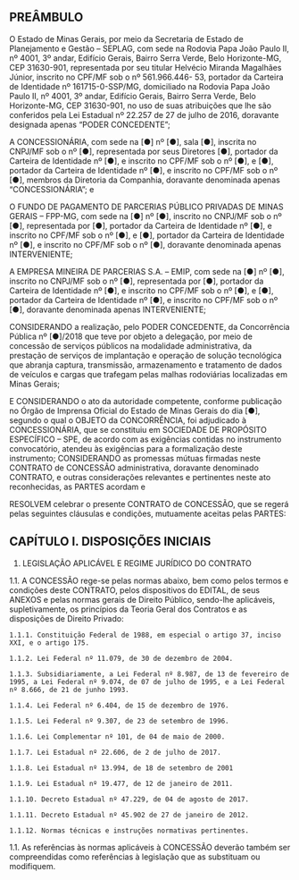 ## PREÂMBULO

O Estado de Minas Gerais, por meio da Secretaria de Estado de Planejamento e Gestão – SEPLAG, com sede na Rodovia Papa João Paulo II, nº 4001, 3º andar, Edifício Gerais, Bairro Serra Verde, Belo Horizonte-MG, CEP 31630-901, representada por seu titular Helvécio Miranda Magalhães Júnior, inscrito no CPF/MF sob o nº 561.966.446- 53, portador da Carteira de Identidade nº 161715-0-SSP/MG, domiciliado na Rodovia Papa João Paulo II, nº 4001, 3º andar, Edifício Gerais, Bairro Serra Verde, Belo Horizonte-MG, CEP 31630-901, no uso de suas atribuições que lhe são conferidos pela Lei Estadual nº 22.257 de 27 de julho de 2016, doravante designada apenas “PODER CONCEDENTE”;

A CONCESSIONÁRIA, com sede na [●] nº [●], sala [●], inscrita no CNPJ/MF sob o nº [●], representada por seus Diretores [●], portador da Carteira de Identidade nº [●], e inscrito no CPF/MF sob o nº [●], e [●], portador da Carteira de Identidade nº [●], e inscrito no CPF/MF sob o nº [●], membros da Diretoria da Companhia, doravante denominada apenas “CONCESSIONÁRIA”; e

O FUNDO DE PAGAMENTO DE PARCERIAS PÚBLICO PRIVADAS DE MINAS GERAIS – FPP-MG, com sede na [●] nº [●], inscrito no CNPJ/MF sob o nº [●], representada por [●], portador da Carteira de Identidade nº [●], e inscrito no CPF/MF sob o nº [●], e [●], portador da Carteira de Identidade nº [●], e inscrito no CPF/MF sob o nº [●], doravante denominada apenas INTERVENIENTE;

A EMPRESA MINEIRA DE PARCERIAS S.A. – EMIP, com sede na [●] nº [●], inscrito no CNPJ/MF sob o nº [●], representada por [●], portador da Carteira de Identidade nº [●], e inscrito no CPF/MF sob o nº [●], e [●], portador da Carteira de Identidade nº [●], e inscrito no CPF/MF sob o nº [●], doravante denominada apenas INTERVENIENTE;

CONSIDERANDO a realização, pelo PODER CONCEDENTE, da Concorrência Pública nº [●]/2018 que teve por objeto a delegação, por meio de concessão de serviços públicos na modalidade administrativa, da prestação de serviços de implantação e operação de solução tecnológica que abranja captura, transmissão, armazenamento e tratamento de dados de veículos e cargas que trafegam pelas malhas rodoviárias localizadas em Minas Gerais;

E CONSIDERANDO o ato da autoridade competente, conforme publicação no Órgão de Imprensa Oficial do Estado de Minas Gerais do dia [●], segundo o qual o OBJETO da CONCORRÊNCIA, foi adjudicado à CONCESSIONÁRIA, que se constituiu em SOCIEDADE DE PROPÓSITO ESPECÍFICO – SPE, de acordo com as exigências contidas no instrumento convocatório, atendeu às exigências para a formalização deste instrumento;
CONSIDERANDO as promessas mútuas firmadas neste CONTRATO de CONCESSÃO administrativa, doravante denominado CONTRATO, e outras considerações relevantes e pertinentes neste ato reconhecidas, as PARTES acordam e

RESOLVEM celebrar o presente CONTRATO de CONCESSÃO, que se regerá pelas seguintes cláusulas e condições, mutuamente aceitas pelas PARTES:

## CAPÍTULO I. DISPOSIÇÕES INICIAIS

1. LEGISLAÇÃO APLICÁVEL E REGIME JURÍDICO DO CONTRATO

  1.1. A CONCESSÃO rege-se pelas normas abaixo, bem como pelos termos e condições deste CONTRATO, pelos dispositivos do EDITAL, de seus ANEXOS e pelas normas gerais de Direito Público, sendo-lhe aplicáveis, supletivamente, os princípios da Teoria Geral dos Contratos e as disposições de Direito Privado:

    1.1.1. Constituição Federal de 1988, em especial o artigo 37, inciso XXI, e o artigo 175.

    1.1.2. Lei Federal nº 11.079, de 30 de dezembro de 2004.

    1.1.3. Subsidiariamente, a Lei Federal nº 8.987, de 13 de fevereiro de 1995, a Lei Federal nº 9.074, de 07 de julho de 1995, e a Lei Federal nº 8.666, de 21 de junho 1993.

    1.1.4. Lei Federal nº 6.404, de 15 de dezembro de 1976.

    1.1.5. Lei Federal nº 9.307, de 23 de setembro de 1996.

    1.1.6. Lei Complementar nº 101, de 04 de maio de 2000.

    1.1.7. Lei Estadual nº 22.606, de 2 de julho de 2017.

    1.1.8. Lei Estadual nº 13.994, de 18 de setembro de 2001

    1.1.9. Lei Estadual nº 19.477, de 12 de janeiro de 2011.

    1.1.10. Decreto Estadual nº 47.229, de 04 de agosto de 2017.

    1.1.11. Decreto Estadual nº 45.902 de 27 de janeiro de 2012.

    1.1.12. Normas técnicas e instruções normativas pertinentes.

  1.1. As referências às normas aplicáveis à CONCESSÃO deverão também ser compreendidas como referências à legislação que as substituam ou modifiquem.
